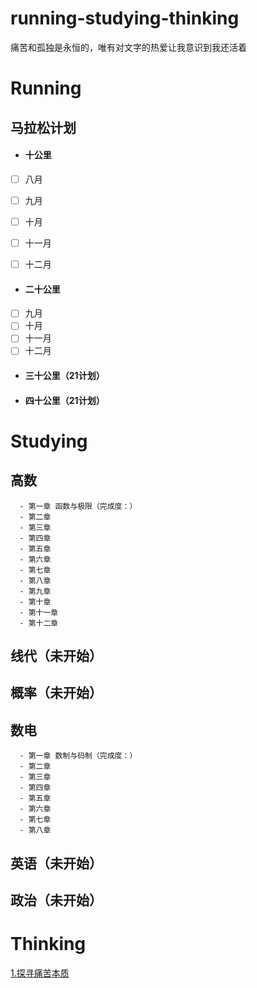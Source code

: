 # running-studying-thinking
痛苦和孤独是永恒的，唯有对文字的热爱让我意识到我还活着
# Running
## 马拉松计划
- #### 十公里
- [ ] 八月
- [ ] 九月
- [ ] 十月
- [ ] 十一月
- [ ] 十二月


- #### 二十公里
- [ ] 九月
- [ ] 十月
- [ ] 十一月
- [ ] 十二月
- #### 三十公里（21计划）
- #### 四十公里（21计划）
# Studying
## 高数
      - 第一章 函数与极限（完成度：）
      - 第二章
      - 第三章
      - 第四章
      - 第五章
      - 第六章
      - 第七章
      - 第八章
      - 第九章
      - 第十章
      - 第十一章
      - 第十二章
      
      
## 线代（未开始）
## 概率（未开始）
## 数电
      - 第一章 数制与码制（完成度：）
      - 第二章
      - 第三章
      - 第四章
      - 第五章
      - 第六章
      - 第七章
      - 第八章
      
## 英语（未开始）
## 政治（未开始）
# Thinking
[1.探寻痛苦本质](https://github.com/RaguelFoReveR/running-studying-thinking/issues/1)
